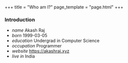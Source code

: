 +++
title = "Who am I?"
page_template = "page.html"
+++

### Introduction
- *name*  		Akash Raj
- *born*  		1999-03-05
- *education*		Undergrad in Computer Science
- *occupation*		Programmer
- *website* 		https://akashraj.xyz
- *live in*		India




